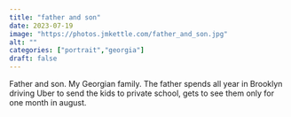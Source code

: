 ```yaml
---
title: "father and son"
date: 2023-07-19
image: "https://photos.jmkettle.com/father_and_son.jpg"
alt: ""
categories: ["portrait","georgia"]
draft: false
---
```


Father and son. My Georgian family. The father spends all year in Brooklyn driving Uber to send the kids to private school, gets to see them only for one month in august. 
